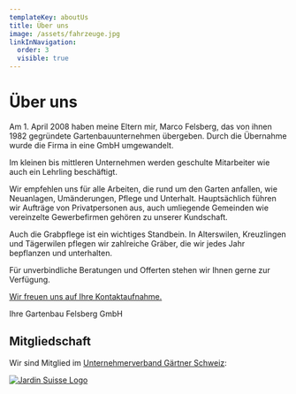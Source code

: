 ```yaml
---
templateKey: aboutUs
title: Über uns
image: /assets/fahrzeuge.jpg
linkInNavigation:
  order: 3
  visible: true
---
```


# Über uns

Am 1. April 2008 haben meine Eltern mir, Marco Felsberg, das von ihnen 1982 gegründete Gartenbauunternehmen übergeben. Durch die Übernahme wurde die Firma in eine GmbH umgewandelt.

Im kleinen bis mittleren Unternehmen werden geschulte Mitarbeiter wie auch ein Lehrling beschäftigt.

Wir empfehlen uns für alle Arbeiten, die rund um den Garten anfallen, wie Neuanlagen, Umänderungen, Pflege und Unterhalt. Hauptsächlich führen wir Aufträge von Privatpersonen aus, auch umliegende Gemeinden wie vereinzelte Gewerbefirmen gehören zu unserer Kundschaft.

Auch die Grabpflege ist ein wichtiges Standbein. In Alterswilen, Kreuzlingen und Tägerwilen pflegen wir zahlreiche Gräber, die wir jedes Jahr bepflanzen und unterhalten.

Für unverbindliche Beratungen und Offerten stehen wir Ihnen gerne zur Verfügung.

[Wir freuen uns auf Ihre Kontaktaufnahme.](/kontakt/)

Ihre Gartenbau Felsberg GmbH

## Mitgliedschaft

Wir sind Mitglied im [Unternehmerverband Gärtner Schweiz](http://www.jardinsuisse.ch/):

<a href="http://www.jardinsuisse.ch/"><img src="/assets/jardin-suisse.jpg" alt="Jardin Suisse Logo" title="Jardin Suisse" /></a>
